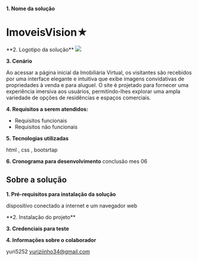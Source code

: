 
**1. Nome da solução**
<h1>ImoveisVision&#9733;</h1>
**2. Logotipo da solução**
<img src="logo.png">
</src>
   
**3. Cenário**
   <p>Ao acessar a página inicial da Imobiliária Virtual, os visitantes são recebidos por uma interface elegante e intuitiva que exibe imagens convidativas de propriedades à venda e para aluguel. O site é projetado para fornecer uma experiência imersiva aos usuários, permitindo-lhes explorar uma ampla variedade de opções de residências e espaços comerciais.</p>

**4. Requisitos a serem atendidos:**
* Requisitos funcionais
* Requisitos não funcionais
  
**5. Tecnologias utilizadas**
<p> html , css , bootsrtap</p>

**6. Cronograma para desenvolvimento**
conclusão mes 06

## Sobre a solução
**1. Pré-requisitos para instalação da solução**
<p>dispositivo conectado a internet e um navegador web</p>
**2. Instalação do projeto**

**3. Credenciais para teste**

**4. Informações sobre o colaborador**

yuri5252
<a>yuriziinho34@gmail.com</a>
